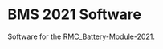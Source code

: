 # BMS 2021 Software

Software for the [RMC_Battery-Module-2021](https://github.com/cwruRobotics/RMC-Battery-Module-2021).
